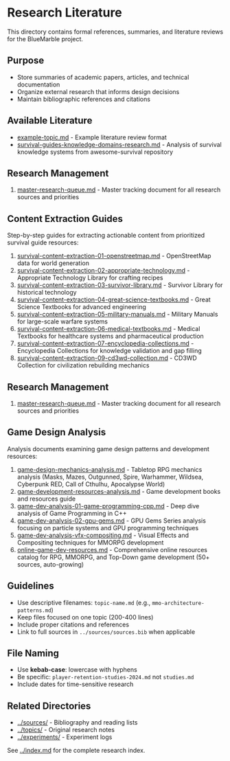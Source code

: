 # Research Literature

This directory contains formal references, summaries, and literature reviews for the BlueMarble project.

## Purpose

- Store summaries of academic papers, articles, and technical documentation
- Organize external research that informs design decisions
- Maintain bibliographic references and citations

## Available Literature

- [example-topic.md](example-topic.md) - Example literature review format
- [survival-guides-knowledge-domains-research.md](survival-guides-knowledge-domains-research.md) - Analysis of survival knowledge systems from awesome-survival repository

## Research Management

1. [master-research-queue.md](master-research-queue.md) - Master tracking document for all research sources and priorities

## Content Extraction Guides

Step-by-step guides for extracting actionable content from prioritized survival guide resources:

1. [survival-content-extraction-01-openstreetmap.md](survival-content-extraction-01-openstreetmap.md) - OpenStreetMap data for world generation
2. [survival-content-extraction-02-appropriate-technology.md](survival-content-extraction-02-appropriate-technology.md) - Appropriate Technology Library for crafting recipes
3. [survival-content-extraction-03-survivor-library.md](survival-content-extraction-03-survivor-library.md) - Survivor Library for historical technology
4. [survival-content-extraction-04-great-science-textbooks.md](survival-content-extraction-04-great-science-textbooks.md) - Great Science Textbooks for advanced engineering
5. [survival-content-extraction-05-military-manuals.md](survival-content-extraction-05-military-manuals.md) - Military Manuals for large-scale warfare systems
6. [survival-content-extraction-06-medical-textbooks.md](survival-content-extraction-06-medical-textbooks.md) - Medical Textbooks for healthcare systems and pharmaceutical production
7. [survival-content-extraction-07-encyclopedia-collections.md](survival-content-extraction-07-encyclopedia-collections.md) - Encyclopedia Collections for knowledge validation and gap filling
9. [survival-content-extraction-09-cd3wd-collection.md](survival-content-extraction-09-cd3wd-collection.md) - CD3WD Collection for civilization rebuilding mechanics

## Research Management

1. [master-research-queue.md](master-research-queue.md) - Master tracking document for all research sources and priorities

## Game Design Analysis

Analysis documents examining game design patterns and development resources:

1. [game-design-mechanics-analysis.md](game-design-mechanics-analysis.md) - Tabletop RPG mechanics analysis (Masks, Mazes, Outgunned, Spire, Warhammer, Wildsea, Cyberpunk RED, Call of Cthulhu, Apocalypse World)
2. [game-development-resources-analysis.md](game-development-resources-analysis.md) - Game development books and resources guide
3. [game-dev-analysis-01-game-programming-cpp.md](game-dev-analysis-01-game-programming-cpp.md) - Deep dive analysis of Game Programming in C++
4. [game-dev-analysis-02-gpu-gems.md](game-dev-analysis-02-gpu-gems.md) - GPU Gems Series analysis focusing on particle systems and GPU programming techniques
5. [game-dev-analysis-vfx-compositing.md](game-dev-analysis-vfx-compositing.md) - Visual Effects and Compositing techniques for MMORPG development
6. [online-game-dev-resources.md](online-game-dev-resources.md) - Comprehensive online resources catalog for RPG, MMORPG, and Top-Down game development (50+ sources, auto-growing)

## Guidelines

- Use descriptive filenames: `topic-name.md` (e.g., `mmo-architecture-patterns.md`)
- Keep files focused on one topic (200-400 lines)
- Include proper citations and references
- Link to full sources in `../sources/sources.bib` when applicable

## File Naming

- Use **kebab-case**: lowercase with hyphens
- Be specific: `player-retention-studies-2024.md` not `studies.md`
- Include dates for time-sensitive research

## Related Directories

- [../sources/](../sources/) - Bibliography and reading lists
- [../topics/](../topics/) - Original research notes
- [../experiments/](../experiments/) - Experiment logs

See [../index.md](../index.md) for the complete research index.

